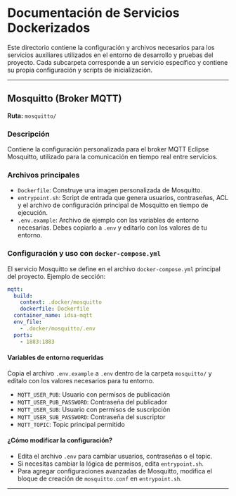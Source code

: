 # Documentación de Servicios Dockerizados

Este directorio contiene la configuración y archivos necesarios para los servicios auxiliares utilizados en el entorno de desarrollo y pruebas del proyecto. Cada subcarpeta corresponde a un servicio específico y contiene su propia configuración y scripts de inicialización.

---

## Mosquitto (Broker MQTT)

**Ruta:** `mosquitto/`

### Descripción
Contiene la configuración personalizada para el broker MQTT Eclipse Mosquitto, utilizado para la comunicación en tiempo real entre servicios.

### Archivos principales
- `Dockerfile`: Construye una imagen personalizada de Mosquitto.
- `entrypoint.sh`: Script de entrada que genera usuarios, contraseñas, ACL y el archivo de configuración principal de Mosquitto en tiempo de ejecución.
- `.env.example`: Archivo de ejemplo con las variables de entorno necesarias. Debes copiarlo a `.env` y editarlo con los valores de tu entorno.

### Configuración y uso con `docker-compose.yml`

El servicio Mosquitto se define en el archivo `docker-compose.yml` principal del proyecto. Ejemplo de sección:

```yaml
mqtt:
  build:
    context: .docker/mosquitto
    dockerfile: Dockerfile
  container_name: idsa-mqtt
  env_file:
    - .docker/mosquitto/.env
  ports:
    - 1883:1883
```

#### Variables de entorno requeridas
Copia el archivo `.env.example` a `.env` dentro de la carpeta `mosquitto/` y edítalo con los valores necesarios para tu entorno.

- `MQTT_USER_PUB`: Usuario con permisos de publicación
- `MQTT_USER_PUB_PASSWORD`: Contraseña del publicador
- `MQTT_USER_SUB`: Usuario con permisos de suscripción
- `MQTT_USER_SUB_PASSWORD`: Contraseña del suscriptor
- `MQTT_TOPIC`: Topic principal permitido

#### ¿Cómo modificar la configuración?
- Edita el archivo `.env` para cambiar usuarios, contraseñas o el topic.
- Si necesitas cambiar la lógica de permisos, edita `entrypoint.sh`.
- Para agregar configuraciones avanzadas de Mosquitto, modifica el bloque de creación de `mosquitto.conf` en `entrypoint.sh`.

---
